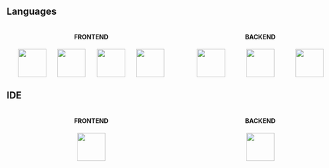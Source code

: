 ## Languages
<section style="display: flex; align-items: center; justify-content: space-evenly;">
    <section style="display: flex; flex-direction: column; align-items: center; justify-content: space-evenly;">
        <h4>FRONTEND</h4>
        <div style="width: 384px; display: flex; flex-direction: row; align-items: center; justify-content: space-evenly;">
            <!-- HTML -->
            <img style="width: 64px; height: 64px;" src="https://cdn.jsdelivr.net/gh/devicons/devicon@latest/icons/html5/html5-original.svg" />
            <!-- CSS -->
            <img style="width: 64px; height: 64px;" src="https://cdn.jsdelivr.net/gh/devicons/devicon@latest/icons/css3/css3-original.svg" />
            <!-- JavaScript -->
            <img style="width: 64px; height: 64px;" src="https://cdn.jsdelivr.net/gh/devicons/devicon@latest/icons/javascript/javascript-original.svg" />
            <!-- React -->
            <img style="width: 64px; height: 64px;" src="https://cdn.jsdelivr.net/gh/devicons/devicon@latest/icons/react/react-original.svg" />
        </div>
    </section>
    <section style="display: flex; flex-direction: column; align-items: center; justify-content: space-evenly;">
        <h4>BACKEND</h4>
        <div style="width: 384px; display: flex; flex-direction: row; align-items: center; justify-content: space-evenly;">
            <!-- Java -->
            <img style="width: 64px; height: 64px;" src="https://cdn.jsdelivr.net/gh/devicons/devicon@latest/icons/java/java-original.svg" />
            <!-- SpringBoot-->
            <img style="width: 64px; height: 64px;" src="https://cdn.jsdelivr.net/gh/devicons/devicon@latest/icons/spring/spring-original.svg" />
            <!-- MySQL -->
            <img style="width: 64px; height: 64px;" src="https://cdn.jsdelivr.net/gh/devicons/devicon@latest/icons/mysql/mysql-original-wordmark.svg" />
        </div>
    </section>
</section>

## IDE
<section style="display: flex; align-items: center; justify-content: space-evenly;">
    <section style="display: flex; flex-direction: column; align-items: center; justify-content: space-evenly;">
        <h4>FRONTEND</h4>
        <div style="width: 384px; display: flex; flex-direction: row; align-items: center; justify-content: space-evenly;">
            <!-- VS Code -->
            <img style="width: 64px; height: 64px;" src="https://cdn.jsdelivr.net/gh/devicons/devicon@latest/icons/vscode/vscode-original.svg" />
        </div>
    </section>
    <section style="display: flex; flex-direction: column; align-items: center; justify-content: space-evenly;">
        <h4>BACKEND</h4>
        <div style="width: 384px; display: flex; flex-direction: row; align-items: center; justify-content: space-evenly;">
            <!-- Intellij IDEA -->
             <img style="width: 64px; height: 64px;" src="https://cdn.jsdelivr.net/gh/devicons/devicon@latest/icons/intellij/intellij-original.svg" />
        </div>
    </section>
</section>
